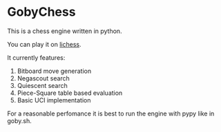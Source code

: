 # GobyChess

This is a chess engine written in python.


You can play it on [lichess](https://lichess.org/@/GobyChess).

It currently features:

1. Bitboard move generation
2. Negascout search 
3. Quiescent search
4. Piece-Square table based evaluation
5. Basic UCI implementation

For a reasonable perfomance it is best to run the engine with pypy like in goby.sh. 
